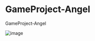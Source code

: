 # GameProject-Angel
 GameProject-Angel
 
 
![image](https://user-images.githubusercontent.com/33471758/215333883-0451bf83-e5da-420b-b396-8e0be1abe048.png)
